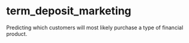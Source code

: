 # term_deposit_marketing
Predicting which customers will most likely purchase a type of financial product.
